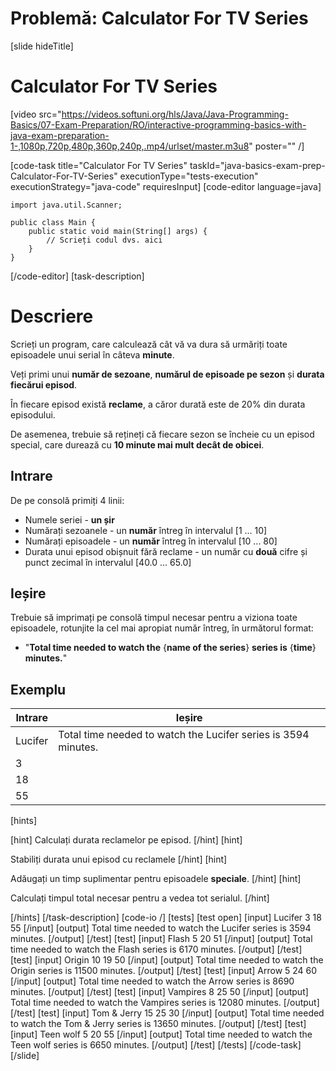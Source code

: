 # Problemă: Calculator For TV Series

[slide hideTitle]
# Calculator For TV Series


[video src="https://videos.softuni.org/hls/Java/Java-Programming-Basics/07-Exam-Preparation/RO/interactive-programming-basics-with-java-exam-preparation-1-,1080p,720p,480p,360p,240p,.mp4/urlset/master.m3u8" poster="" /]

[code-task title="Calculator For TV Series" taskId="java-basics-exam-prep-Calculator-For-TV-Series" executionType="tests-execution" executionStrategy="java-code" requiresInput]
[code-editor language=java]
```
import java.util.Scanner;

public class Main {
    public static void main(String[] args) {
        // Scrieți codul dvs. aici
    }
}
```
[/code-editor]
[task-description]
# Descriere
Scrieți un program, care calculează cât vă va dura să urmăriți toate episoadele unui serial în câteva **minute**.

Veți primi unui **număr de sezoane**, **numărul de episoade pe sezon** și **durata fiecărui episod**.

În fiecare episod există **reclame**, a căror durată este de 20% din durata episodului.

De asemenea, trebuie să rețineți că fiecare sezon se încheie cu un episod special, care durează cu **10 minute mai mult decât de obicei**. 

## Intrare
De pe consolă primiți 4 linii:
- Numele seriei - **un șir**
- Numărați sezoanele - un **număr** întreg în intervalul [1 ... 10]
- Numărați episoadele - un **număr** întreg în intervalul [10 ... 80]
- Durata unui episod obișnuit fără reclame - un număr cu **două** cifre și punct zecimal în intervalul [40.0 ... 65.0]

## Ieșire
Trebuie să imprimați pe consolă timpul necesar pentru a viziona toate episoadele, rotunjite la cel mai apropiat număr întreg, în următorul format:
- "**Total time needed to watch the** \{**name of the series**\} **series is** \{**time**\} **minutes.**"

## Exemplu
|**Intrare**|**Ieșire**|
| --- | --- | 
| Lucifer | Total time needed to watch the Lucifer series is 3594 minutes. | 
| 3 | 
| 18 | 
| 55 | 

[hints]

[hint]
Calculați durata reclamelor pe episod.
[/hint]
[hint]

Stabiliți durata unui episod cu reclamele 
[/hint]
[hint]

Adăugați un timp suplimentar pentru episoadele **speciale**.
[/hint]
[hint]

Calculați timpul total necesar pentru a vedea tot serialul.
[/hint]

[/hints]
[/task-description]
[code-io /]
[tests]
[test open]
[input]
Lucifer
3
18
55
[/input]
[output]
Total time needed to watch the Lucifer series is 3594 minutes.
[/output]
[/test]
[test]
[input]
Flash
5
20
51
[/input]
[output]
Total time needed to watch the Flash series is 6170 minutes.
[/output]
[/test]
[test]
[input]
Origin
10
19
50
[/input]
[output]
Total time needed to watch the Origin series is 11500 minutes.
[/output]
[/test]
[test]
[input]
Arrow
5
24
60
[/input]
[output]
Total time needed to watch the Arrow series is 8690 minutes.
[/output]
[/test]
[test]
[input]
Vampires
8
25
50
[/input]
[output]
Total time needed to watch the Vampires series is 12080 minutes.
[/output]
[/test]
[test]
[input]
Tom & Jerry
15
25
30
[/input]
[output]
Total time needed to watch the Tom & Jerry series is 13650 minutes.
[/output]
[/test]
[test]
[input]
Teen wolf
5
20
55
[/input]
[output]
Total time needed to watch the Teen wolf series is 6650 minutes.
[/output]
[/test]
[/tests]
[/code-task]
[/slide]
